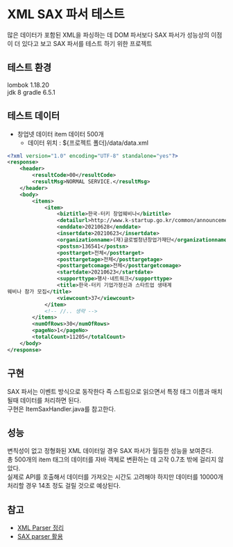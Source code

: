 # XML SAX 파서 테스트

많은 데이터가 포함된 XML을 파싱하는 데 DOM 파서보다 SAX 파서가 성능상의 이점이 더 있다고 보고 SAX 파서를 테스트 하기 위한 프로젝트

## 테스트 환경
lombok 1.18.20  
jdk 8
gradle 6.5.1

## 테스트 데이터
- 창업넷 데이터 item 데이터 500개
  - 데이터 위치 : ${프로젝트 폴더}/data/data.xml
```xml
<?xml version="1.0" encoding="UTF-8" standalone="yes"?>
<response>
	<header>
		<resultCode>00</resultCode>
		<resultMsg>NORMAL SERVICE.</resultMsg>
	</header>
	<body>
		<items>
			<item>
				<biztitle>한국-터키 창업웨비나</biztitle>
				<detailurl>http://www.k-startup.go.kr/common/announcement/announcementDetail.do?mid=30004&amp;bid=701&amp;searchPostSn=136541&amp;searchAncmId=&amp;searchDtlAncmSn=0&amp;searchPrefixCode=BOARD_701_001&amp;searchBusinessSn=0</detailurl>
				<enddate>20210628</enddate>
				<insertdate>20210623</insertdate>
				<organizationname>(재)글로벌청년창업가재단</organizationname>
				<postsn>136541</postsn>
				<posttarget>전체</posttarget>
				<posttargetage>전체</posttargetage>
				<posttargetcomage>전체</posttargetcomage>
				<startdate>20210623</startdate>
				<supporttype>행사·네트워크</supporttype>
				<title>한국-터키 기업가정신과 스타트업 생태계 
웨비나 참가 모집</title>
				<viewcount>37</viewcount>
			</item>
			<!-- //.. 생략 -->
		</items>
		<numOfRows>30</numOfRows>
		<pageNo>1</pageNo>
		<totalCount>11205</totalCount>
	</body>
</response>
```
## 구현
SAX 파서는 이벤트 방식으로 동작한다 즉 스트림으로 읽으면서 특정 태그 이름과 매치될때 데이터를 처리하면 된다.  
구현은 ItemSaxHandler.java를 참고한다.  

## 성능
변칙성이 없고 정형화된 XML 데이터일 경우 SAX 파서가 월등한 성능을 보여준다.  
총 500개의 item 태그의 데이터를 자바 객체로 변환하는 데 고작 0.7초 밖에 걸리지 않았다.  
실제로 API를 호출해서 데이터를 가져오는 시간도 고려해야 하지만 데이터를 10000개 처리할 경우 14초 정도 걸릴 것으로 예상된다.  

## 참고
- [XML Parser 정리](https://hongkyu.tistory.com/m/79)
- [SAX parser 활용](https://sangwoo0727.github.io/java/JAVA-29_SAXParser/)